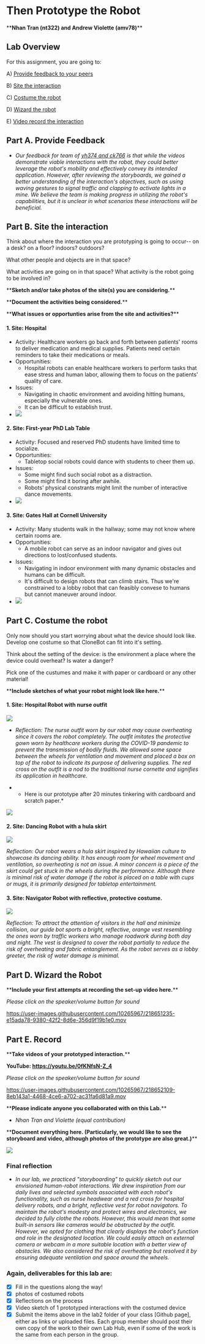# Then Prototype the Robot
\*\***Nhan Tran (nt322) and Andrew Violette (amv78)**\*\*


## Lab Overview
For this assignment, you are going to:

A) [Provide feedback to your peers](#part-a-provide-feedback)

B) [Site the interaction](#part-b-site-the-interaction)

C) [Costume the robot](#part-c-costume-the-robot)

D) [Wizard the robot](#part-d-wizard-the-robot) 

E) [Video record the interaction](#part-e-record)


## Part A. Provide Feedback

- *Our feedback for team of [yh374 and ck766](https://github.com/DanielZh99/Mobile_HRI_Lab_Hub/tree/main/Lab1) is that while the videos demonstrate viable interactions with the robot, they could better leverage the robot's mobility and effectively convey its intended application. However, after reviewing the storyboards, we gained a better understanding of the interaction's objectives, such as using waving gestures to signal traffic and clapping to activate lights in a mine. We believe the team is making progress in utilizing the robot's capabilities, but it is unclear in what scenarios these interactions will be beneficial.*



## Part B. Site the interaction

Think about where the interaction you are prototyping is going to occur-- on a desk? on a floor? indoors? outdoors?

What other people and objects are in that space?

What activities are going on in that space? What activity is the robot going to be involved in?

\*\***Sketch and/or take photos of the site(s) you are considering.**\*\*

\*\***Document the activities being considered.**\*\*

\*\***What issues or opportunties arise from the site and activities?**\*\*

#### 1. Site: Hospital 
- Activity: Healthcare workers go back and forth between patients' rooms to deliver medication and medical supplies. Patients need certain reminders to take their medications or meals.
- Opportunities:
    - Hospital robots can enable healthcare workers to perform tasks that ease stress and human labor, allowing them to focus on the patients' quality of care.
- Issues:
    - Navigating in chaotic environment and avoiding hitting humans, especially the vulnerable ones.
    - It can be difficult to establish trust.
- <img src="img/site_hospital_bed.png" />

#### 2. Site: First-year PhD Lab Table
- Activity: Focused and reserved PhD students have limited time to socialize. 
- Opportunities:
    - Tabletop social robots could dance with students to cheer them up.
- Issues:
    - Some might find such social robot as a distraction.
    - Some might find it boring after awhile.
    - Robots' physical constrants might limit the number of interactive dance movements.
- <img src="img/site_tabletop.png" />

#### 3. Site: Gates Hall at Cornell University
- Activity: Many students walk in the hallway; some may not know where certain rooms are.
- Opportunities:
    - A mobile robot can serve as an indoor navigator and gives out directions to lost/confused students. 
- Issues:
    - Navigating in indoor environment with many dynamic obstacles and humans can be difficult.
    - It's difficult to design robots that can climb stairs. Thus we're constrained to a lobby robot that can feasibly convese to humans but cannot maneuver around indoor.
- <img src="img/site_gateshall.png" />
## Part C. Costume the robot

Only now should you start worrying about what the device should look like. Develop one costume so that CloneBot can fit into it's setting.

Think about the setting of the device: is the environment a place where the device could overheat? Is water a danger? 

Pick one of the custumes and make it with paper or cardboard or any other material!

\*\***Include sketches of what your robot might look like here.**\*\*
#### 1. Site: Hospital Robot with nurse outfit 

<img src="img/nursebot.png" />

-  *Reflection: The nurse outfit worn by our robot may cause overheating since it covers the robot completely. The outfit imitates the protective gown worn by healthcare workers during the COVID-19 pandemic to prevent the transmission of bodily fluids. We allowed some space between the wheels for ventilation and movement and placed a box on top of the robot to indicate its purpose of delivering supplies. The red cross on the outfit is a nod to the traditional nurse cornette and signifies its application in healthcare.*

- * Here is our prototype after 20 minutes tinkering with cardboard and scratch paper.*

<img src="img/IMG_0321.jpg" />


#### 2. Site: Dancing Robot with a hula skirt
<img src="img/hulabot.png" />

   *Reflection: Our robot wears a hula skirt inspired by Hawaiian culture to showcase its dancing ability. It has enough room for wheel movement and ventilation, so overheating is not an issue. A minor concern is a piece of the skirt could get stuck in the wheels during the performance. Although there is minimal risk of water damage if the robot is placed on a table with cups or mugs, it is primarily designed for tabletop entertainment.*

#### 3. Site: Navigator Robot with reflective, protective costume.
<img src="img/guidebot.png" />

*Reflection: To attract the attention of visitors in the hall and minimize collision, our guide bot sports a bright, reflective, orange vest resembling the ones worn by traffic workers who manage roadwork during both day and night. The vest is designed to cover the robot partially to reduce the risk of overheating and fabric entanglement. As the robot serves as a lobby greeter, the risk of water damage is minimal.*



## Part D. Wizard the Robot


\*\***Include your first attempts at recording the set-up video here.**\*\*

*Please click on the speaker/volume button for sound*

https://user-images.githubusercontent.com/10265967/218651235-e15ada78-9380-42f2-8d6e-356d9f19b1e0.mov



## Part E. Record

\*\***Take videos of your prototyped interaction.**\*\*

**YouTube: https://youtu.be/0fKNfsN-Z_4**

*Please click on the speaker/volume button for sound*

https://user-images.githubusercontent.com/10265967/218652109-8eb143a1-4468-4ce6-a702-ac31fa6d81a9.mov



\*\***Please indicate anyone you collaborated with on this Lab.**\*\*

- *Nhan Tran and Violette (equal contribution)*

\*\***Document everything here. (Particularly, we would like to see the storyboard and video, although photos of the prototype are also great.)**\*\*

<img src="img/IMG_0323.jpeg" />

### Final reflection
- *In our lab, we practiced "storyboarding" to quickly sketch out our envisioned human-robot interactions. We drew inspiration from our daily lives and selected symbols associated with each robot's functionality, such as nurse headwear and a red cross for hospital delivery robots, and a bright, reflective vest for robot navigators. To maintain the robot's modesty and protect wires and electronics, we decided to fully clothe the robots. However, this would mean that some built-in sensors like cameras would be obstructed by the outfit. However, we opted for clothing that clearly displays the robot's function and role in the designated location. We could easily attach an external camera or webcam in a more suitable location with a better view of obstacles. We also considered the risk of overheating but resolved it by ensuring adequate ventilation and space around the wheels.*


### Again, deliverables for this lab are: 

- [x] Fill in the questions along the way! 
- [x] photos of costumed robots
- [x] Reflections on the process
- [x] Video sketch of 1 prototyped interactions with the costumed device
- [x] Submit the items above in the lab2 folder of your class [Github page], either as links or uploaded files. Each group member should post their own copy of the work to their own Lab Hub, even if some of the work is the same from each person in the group.
